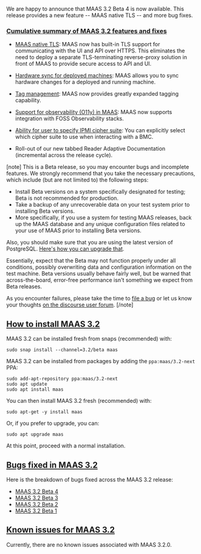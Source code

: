 <!-- "MAAS 3.2 Beta release notes" -->
We are happy to announce that MAAS 3.2 Beta 4 is now available.  This release provides a new feature -- MAAS native TLS --  and more bug fixes.

<a href="#heading--cumulative-summary"><h3 id="heading--cumulative-summary">Cumulative summary of MAAS 3.2 features and fixes</h3></a>

- [MAAS native TLS](/t/how-to-enable-tls-encryption/5116#heading--about-maas-native-tls): MAAS now has built-in TLS support for communicating with the UI and API over HTTPS. This eliminates the need to deploy a separate TLS-terminating reverse-proxy solution in front of MAAS to provide secure access to API and UI.

- [Hardware sync for deployed machines](https://maas.io/docs/how-to-customise-machines#heading--how-to-enable-hardware-sync-on-a-machine): MAAS allows you to sync hardware changes for a deployed and running machine.
 
- [Tag management](/t/how-to-work-with-tags/5928): MAAS now provides greatly expanded tagging capability.
 
- [Support for observability (O11y) in MAAS](/t/how-to-set-up-maas-metrics/5204): MAAS now supports integration with FOSS Observability stacks.

- [Ability for user to specify IPMI cipher suite](/t/power-management-reference/5246): You can explicitly select which cipher suite to use when interacting with a BMC.

- Roll-out of our new tabbed Reader Adaptive Documentation (incremental across the release cycle).

[note]
This is a Beta release, so you may encounter bugs and incomplete features.  We strongly recommend that you take the necessary precautions, which include (but are not limited to) the following steps:

- Install Beta versions on a system specifically designated for testing; Beta is not recommended for production.
- Take a backup of any unrecoverable data on your test system prior to installing Beta versions.
- More specifically, if you use a system for testing MAAS releases, back up the MAAS database and any unique configuration files related to your use of MAAS prior to installing Beta versions.

Also, you should make sure that you are using the latest version of PostgreSQL.  [Here's how you can upgrade that](https://discourse.maas.io/t/upgrading-postgresql-to-version-12/5913).

Essentially, expect that the Beta may not function properly under all conditions, possibly overwriting data and configuration information on the test machine.  Beta versions usually behave fairly well, but be warned that across-the-board, error-free performance isn't something we expect from Beta releases.
 
As you encounter failures, please take the time to [file a bug](https://maas.io/docs/report-a-bug) or let us know your thoughts [on the discourse user forum](https://discourse.maas.io/c/users/8).
[/note]

<a href="#heading--how-to-install-maas-3-2"><h2 id="heading--how-to-install-maas-3-2">How to install MAAS 3.2</h2></a>

MAAS 3.2 can be installed fresh from snaps (recommended) with:

```
sudo snap install --channel=3.2/beta maas
```

MAAS 3.2 can be installed from packages by adding the `ppa:maas/3.2-next` PPA:

```
sudo add-apt-repository ppa:maas/3.2-next
sudo apt update
sudo apt install maas
```

You can then install MAAS 3.2 fresh (recommended) with:

```
sudo apt-get -y install maas
```

Or, if you prefer to upgrade, you can:

```
sudo apt upgrade maas
```

At this point, proceed with a normal installation.

<a href="#heading--bugs-fixed-in-maas-3-2"><h2 id="heading--bugs-fixed-in-maas-3-2">Bugs fixed in MAAS 3.2</h2></a>

Here is the breakdown of bugs fixed across the MAAS 3.2 release:

- [MAAS 3.2 Beta 4](https://launchpad.net/maas/3.2/3.2.0-beta4)
- [MAAS 3.2 Beta 3](https://launchpad.net/maas/3.2/3.2.0-beta3)
- [MAAS 3.2 Beta 2](https://launchpad.net/maas/+milestone/3.2.0-beta2)
- [MAAS 3.2 Beta 1](https://launchpad.net/maas/3.2/3.2.0-beta1)
 
<a href="#heading--known-issues-maas-3-2"><h2 id="heading--known-issues-maas-3-2">Known issues for MAAS 3.2</h2></a>

Currently, there are no known issues associated with MAAS 3.2.0.